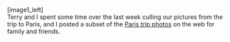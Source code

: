 [image1_left]<br>Terry and I spent some time over the last week culling our pictures from the trip to Paris, and I posted a subset  of the [Paris trip photos][Paris] on the web for family and friends. 

[Paris]: http://www.kilohotel.com/gallery3/index.php/Paris-2012